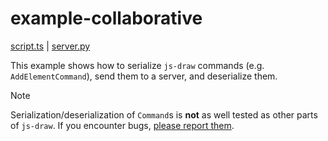 # example-collaborative
[script.ts](./script.ts) | [server.py](./server.py)

This example shows how to serialize `js-draw` commands (e.g. `AddElementCommand`), send them to a server, and deserialize them.


> [!NOTE]
>
> Serialization/deserialization of `Command`s is **not** as well tested as other parts of `js-draw`. If you encounter bugs, [please report them](https://github.com/personalizedrefrigerator/js-draw/issues).
>
